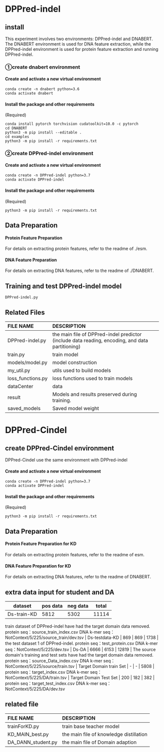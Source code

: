 # DPPred-indel
## install
This experiment involves two environments: DPPred-indel and DNABERT. 
The DNABERT environment is used for DNA feature extraction, while the DPPred-indel environment is used for protein feature extraction and running DPPred-indel.
### ①create dnabert environment
####  Create and activate a new virtual environment

```
conda create -n dnabert python=3.6
conda activate dnabert
```

#### Install the package and other requirements

(Required)

```
conda install pytorch torchvision cudatoolkit=10.0 -c pytorch
cd DNABERT
python3 -m pip install --editable .
cd examples
python3 -m pip install -r requirements.txt
```

### ②create DPPred-indel environment
####  Create and activate a new virtual environment
```
conda create -n DPPred-indel python=3.7
conda activate DPPred-indel
```

#### Install the package and other requirements

(Required)

```
python3 -m pip install -r requirements.txt
```


## Data Preparation
#### Protein Feature Preparation

For details on extracting protein features, refer to the readme of ./esm.
#### DNA Feature Preparation

For details on extracting DNA features, refer to the readme of ./DNABERT.

## Training and test DPPred-indel model
```shell
DPPred-indel.py
```

## Related Files
| FILE NAME         | DESCRIPTION                                                                             |
|:------------------|:----------------------------------------------------------------------------------------|
| DPPred-indel.py           | the main file of DPPred-indel predictor (include data reading, encoding, and data partitioning) |
| train.py          | train model                                                                             |
| models/model.py          | model construction                                                                      |
| my_util.py           | utils used to build models                                                              |
| loss_functions.py | loss functions used to train models                                                     |
| dataCenter           | data                                                                                    |
| result            | Models and results preserved during training.                                           |
| saved_models              | Saved model weight                                                                           |

# DPPred-Cindel

##  create DPPred-Cindel environment
DPPred-Cindel use the same environment with DPPred-indel
####  Create and activate a new virtual environment
```
conda create -n DPPred-indel python=3.7
conda activate DPPred-indel
```

#### Install the package and other requirements

(Required)

```
python3 -m pip install -r requirements.txt
```

## Data Preparation
#### Protein Feature Preparation for KD

For details on extracting protein features, refer to the readme of esm.
#### DNA Feature Preparation for KD

For details on extracting DNA features, refer to the readme of DNABERT.

## extra data input for student and DA
| dataset            | pos data | neg data | total  |
|-------------------|-------|-------|------|
| Ds-train-KD      | 5812  | 5302  | 11114 |
train dataset of DPPred-indel have had the target domain data removed.
protein seq：source_train_index.csv 
DNA k-mer seq：NotContext/5/225/source_train/dev.tsv
| Ds-testdata-KD      | 869   | 869   | 1738 |
the test dataset 1 of DPPred-indel.
protein seq：test_protein.csv
DNA k-mer seq：NotContext/5/225/dev.tsv
| Ds-DA           | 6666  | 6153  | 12819 |
The source domain's training and test sets have had the target domain data removed.
protein seq：source_Data_index.csv
DNA k-mer seq：NotContext/5/225/source/train.tsv
| Target Domain train Set       | -     | -     | 5808 |
protein seq：target_index.csv
DNA k-mer seq：NotContext/5/225/DA/train.tsv
| Target Domain Test Set       | 200   | 182   | 382   |
protein seq：target_test_index.csv
DNA k-mer seq：NotContext/5/225/DA/dev.tsv

## related file
| FILE NAME         | DESCRIPTION                                                                             |
|:------------------|:----------------------------------------------------------------------------------------|
|trainForKD.py | train base teacher model|
|KD_MAIN_best.py | the main file of knowledge distillation|
|DA_DANN_student.py |  the main file of Domain adaption |

